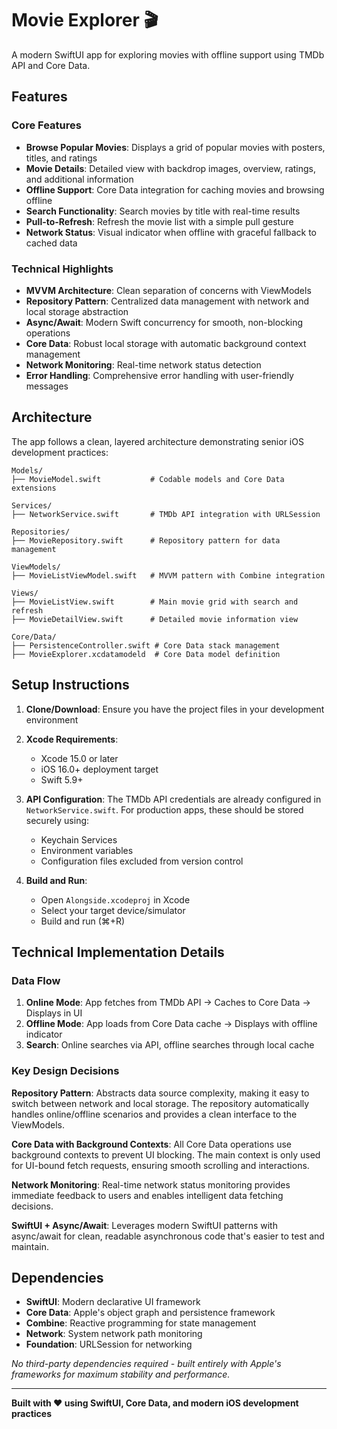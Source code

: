# Movie Explorer 🎬

A modern SwiftUI app for exploring movies with offline support using TMDb API and Core Data.

## Features

### Core Features
- **Browse Popular Movies**: Displays a grid of popular movies with posters, titles, and ratings
- **Movie Details**: Detailed view with backdrop images, overview, ratings, and additional information
- **Offline Support**: Core Data integration for caching movies and browsing offline
- **Search Functionality**: Search movies by title with real-time results
- **Pull-to-Refresh**: Refresh the movie list with a simple pull gesture
- **Network Status**: Visual indicator when offline with graceful fallback to cached data

### Technical Highlights
- **MVVM Architecture**: Clean separation of concerns with ViewModels
- **Repository Pattern**: Centralized data management with network and local storage abstraction
- **Async/Await**: Modern Swift concurrency for smooth, non-blocking operations
- **Core Data**: Robust local storage with automatic background context management
- **Network Monitoring**: Real-time network status detection
- **Error Handling**: Comprehensive error handling with user-friendly messages

## Architecture

The app follows a clean, layered architecture demonstrating senior iOS development practices:

```
Models/
├── MovieModel.swift           # Codable models and Core Data extensions

Services/
├── NetworkService.swift       # TMDb API integration with URLSession

Repositories/
├── MovieRepository.swift      # Repository pattern for data management

ViewModels/
├── MovieListViewModel.swift   # MVVM pattern with Combine integration

Views/
├── MovieListView.swift        # Main movie grid with search and refresh
├── MovieDetailView.swift      # Detailed movie information view

Core/Data/
├── PersistenceController.swift # Core Data stack management
├── MovieExplorer.xcdatamodeld  # Core Data model definition
```

## Setup Instructions

1. **Clone/Download**: Ensure you have the project files in your development environment

2. **Xcode Requirements**: 
   - Xcode 15.0 or later
   - iOS 16.0+ deployment target
   - Swift 5.9+

3. **API Configuration**: 
   The TMDb API credentials are already configured in `NetworkService.swift`. For production apps, these should be stored securely using:
   - Keychain Services
   - Environment variables
   - Configuration files excluded from version control

4. **Build and Run**:
   - Open `Alongside.xcodeproj` in Xcode
   - Select your target device/simulator
   - Build and run (⌘+R)

## Technical Implementation Details

### Data Flow
1. **Online Mode**: App fetches from TMDb API → Caches to Core Data → Displays in UI
2. **Offline Mode**: App loads from Core Data cache → Displays with offline indicator
3. **Search**: Online searches via API, offline searches through local cache

### Key Design Decisions

**Repository Pattern**: Abstracts data source complexity, making it easy to switch between network and local storage. The repository automatically handles online/offline scenarios and provides a clean interface to the ViewModels.

**Core Data with Background Contexts**: All Core Data operations use background contexts to prevent UI blocking. The main context is only used for UI-bound fetch requests, ensuring smooth scrolling and interactions.

**Network Monitoring**: Real-time network status monitoring provides immediate feedback to users and enables intelligent data fetching decisions.

**SwiftUI + Async/Await**: Leverages modern SwiftUI patterns with async/await for clean, readable asynchronous code that's easier to test and maintain.

## Dependencies

- **SwiftUI**: Modern declarative UI framework
- **Core Data**: Apple's object graph and persistence framework  
- **Combine**: Reactive programming for state management
- **Network**: System network path monitoring
- **Foundation**: URLSession for networking

*No third-party dependencies required - built entirely with Apple's frameworks for maximum stability and performance.*

---

**Built with ❤️ using SwiftUI, Core Data, and modern iOS development practices**